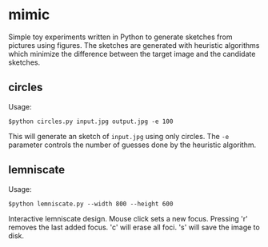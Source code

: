 # mimic
Simple toy experiments written in Python to generate sketches from pictures
using figures.
The sketches are generated with heuristic algorithms which minimize the 
difference between the target image and the candidate sketches.

## circles

Usage:
```
$python circles.py input.jpg output.jpg -e 100
```

This will generate an sketch of `input.jpg` using only circles. The `-e` 
parameter controls the number of guesses done by the heuristic algorithm.

## lemniscate

Usage:
```
$python lemniscate.py --width 800 --height 600
```

Interactive lemniscate design. Mouse click sets a new focus. Pressing 'r' removes
the last added focus. 'c' will erase all foci. 's' will save the image to disk.